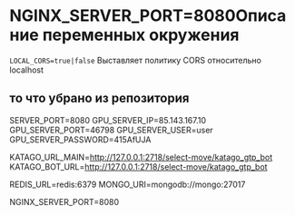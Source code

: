 # NGINX_SERVER_PORT=8080Описание переменных окружения


```LOCAL_CORS=true|false``` Выставляет политику CORS относительно localhost

## то что убрано из репозитория

SERVER_PORT=8080
GPU_SERVER_IP=85.143.167.10
GPU_SERVER_PORT=46798
GPU_SERVER_USER=user
GPU_SERVER_PASSWORD=415AfUJA

KATAGO_URL_MAIN=http://127.0.0.1:2718/select-move/katago_gtp_bot
KATAGO_BOT_URL=http://127.0.0.1:2718/select-move/katago_gtp_bot

REDIS_URL=redis:6379
MONGO_URI=mongodb://mongo:27017

NGINX_SERVER_PORT=8080